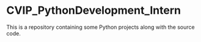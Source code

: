 # CVIP_PythonDevelopment_Intern
This is a repository containing some Python projects along with the source code.
